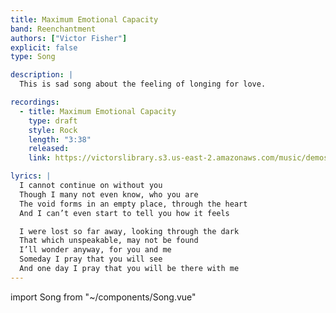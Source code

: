 ```yaml
---
title: Maximum Emotional Capacity
band: Reenchantment
authors: ["Victor Fisher"]
explicit: false
type: Song

description: |
  This is sad song about the feeling of longing for love.

recordings:
  - title: Maximum Emotional Capacity
    type: draft
    style: Rock
    length: "3:38"
    released: 
    link: https://victorslibrary.s3.us-east-2.amazonaws.com/music/demos/Maximum+Emotional+Capacity.mp3

lyrics: |
  I cannot continue on without you
  Though I many not even know, who you are
  The void forms in an empty place, through the heart
  And I can’t even start to tell you how it feels

  I were lost so far away, looking through the dark
  That which unspeakable, may not be found
  I’ll wonder anyway, for you and me
  Someday I pray that you will see
  And one day I pray that you will be there with me
---
```


import Song from "~/components/Song.vue"

<Song :songData="$frontmatter" />
